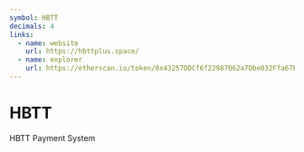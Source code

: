 ```yaml
---
symbol: HBTT
decimals: 4
links:
  - name: website
    url: https://hbttplus.space/
  - name: explorer
    url: https://etherscan.io/token/0x43257DDCf6f22987062a7Dbe032Ffa67E4e0bB3a
---
```


# HBTT

HBTT Payment System
